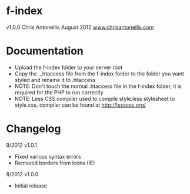 f-index
=======
v1.0.0
Chris Antonellis August 2012
www.chrisantonellis.com

Documentation
=============
- Upload the f-index folder to your server root
- Copy the ._htaccess file from the f-index folder to the folder you want styled and rename it to .htaccess
- NOTE: Don't touch the normal .htaccess file in the f-index folder, it is required for the PHP to run correctly
- NOTE: Less CSS compiler used to compile style.less stylesheet to style.css, compiler can be found at http://lesscss.org/

Changelog
=========
9/2012 v1.0.1
- Fixed various syntax errors
- Removed borders from icons (IE)

8/2012 v1.0.0
- Initial release